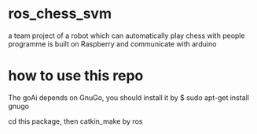 # ros_chess_svm
a team project of a robot which can automatically play chess with people
programme is built on Raspberry and communicate with arduino

# how to use this repo
The goAi depends on GnuGo, you should install it by 
$ sudo apt-get install gnugo

cd this package, then catkin_make by ros
